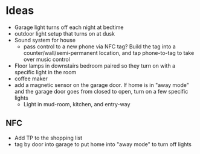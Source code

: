 # Ideas
- Garage light turns off each night at bedtime
- outdoor light setup that turns on at dusk
- Sound system for house
    - pass control to a new phone via NFC tag? Build the tag into a counter/wall/semi-permanent location, and tap phone-to-tag to take over music control
- Floor lamps in downstairs bedroom paired so they turn on with a specific light in the room
- coffee maker
- add a magnetic sensor on the garage door. If home is in "away mode" and the garage door goes from closed to open, turn on a few specific lights
    - Light in mud-room, kitchen, and entry-way

## NFC
- Add TP to the shopping list
- tag by door into garage to put home into "away mode" to turn off lights